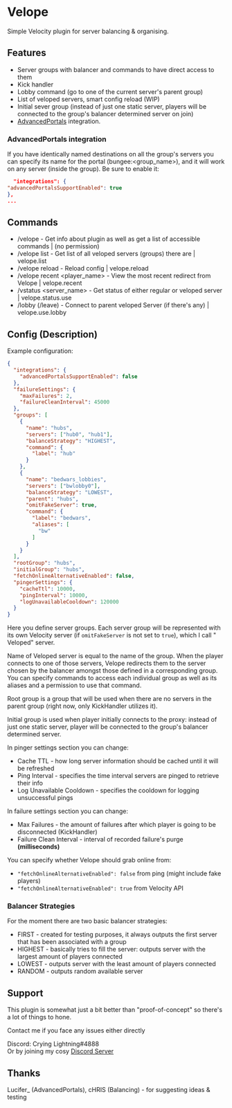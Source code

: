 # Velope

Simple Velocity plugin for server balancing & organising.

## Features

- Server groups with balancer and commands to have direct access to them
- Kick handler
- Lobby command (go to one of the current server's parent group)
- List of veloped servers, smart config reload (WIP)
- Initial sever group (instead of just one static server, players will be connected to the group's balancer determined
  server on join)
- [AdvancedPortals](https://www.spigotmc.org/resources/advanced-portals.14356/) integration.

### AdvancedPortals integration

If you have identically named destinations on all the group's servers you can specify its name for the
portal (bungee:<group_name>), and it will work on any server (inside the group). Be sure to enable it:

```json
  "integrations": {
"advancedPortalsSupportEnabled": true
},
...
```

## Commands

- /velope - Get info about plugin as well as get a list of accessible commands | (no permission)
- /velope list - Get list of all veloped servers (groups) there are | velope.list
- /velope reload - Reload config | velope.reload
- /velope recent <player_name> - View the most recent redirect from Velope | velope.recent
- /vstatus <server_name> - Get status of either regular or veloped server | velope.status.use
- /lobby (/leave) - Connect to parent veloped Server (if there's any) | velope.use.lobby

## Config (Description)

Example configuration:

```json
{
  "integrations": {
    "advancedPortalsSupportEnabled": false
  },
  "failureSettings": {
    "maxFailures": 2,
    "failureCleanInterval": 45000
  },
  "groups": [
    {
      "name": "hubs",
      "servers": ["hub0", "hub1"],
      "balanceStrategy": "HIGHEST",
      "command": {
        "label": "hub"
      }
    },
    {
      "name": "bedwars_lobbies",
      "servers": ["bwlobby0"],
      "balanceStrategy": "LOWEST",
      "parent": "hubs",
      "omitFakeServer": true,
      "command": {
        "label": "bedwars",
        "aliases": [
          "bw"
        ]
      }
    }
  ],
  "rootGroup": "hubs",
  "initialGroup": "hubs",
  "fetchOnlineAlternativeEnabled": false,
  "pingerSettings": {
    "cacheTtl": 10000,
    "pingInterval": 10000,
    "logUnavailableCooldown": 120000
  }
}
```

Here you define server groups. Each server group will be represented with its own Velocity server (if `omitFakeServer`
is not set to `true`), which I call "
Veloped" server.

Name of Veloped server is equal to the name of the group. When the player connects to one of those servers,
Velope redirects them to the server chosen by the balancer amongst those defined in a corresponding group.
You can specify commands to access each individual group as well as its aliases and a permission to use that command.

Root group is a group that will be used when there are no servers in the parent group (right now, only KickHandler
utilizes it).

Initial group is used when player initially connects to the proxy: instead of just one static server, player will be
connected to the group's balancer determined server.

In pinger settings section you can change:

- Cache TTL - how long server information should be cached until it will be refreshed
- Ping Interval - specifies the time interval servers are pinged to retrieve their info
- Log Unavailable Cooldown - specifies the cooldown for logging unsuccessful pings

In failure settings section you can change:

- Max Failures - the amount of failures after which player is going to be disconnected (KickHandler)
- Failure Clean Interval - interval of recorded failure's purge **(milliseconds)**

You can specify whether Velope should grab online from:

- `"fetchOnlineAlternativeEnabled": false` from ping (might include fake players)
- `"fetchOnlineAlternativeEnabled": true` from Velocity API

### Balancer Strategies

For the moment there are two basic balancer strategies:

- FIRST - created for testing purposes, it always outputs the first server that has been associated with a group
- HIGHEST - basically tries to fill the server: outputs server with the largest amount of players connected
- LOWEST - outputs server with the least amount of players connected
- RANDOM - outputs random available server

## Support

This plugin is somewhat just a bit better than "proof-of-concept" so there's a lot of things to hone.

Contact me if you face any issues either directly

Discord: Crying Lightning#4888   
Or by joining my cosy [Discord Server](https://theseems.ru/coffeehub/discord)

## Thanks

Lucifer_ (AdvancedPortals), cHRIS (Balancing) - for suggesting ideas & testing
